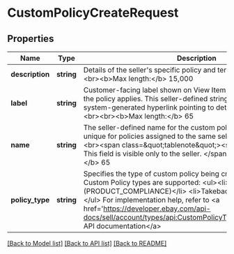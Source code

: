 # CustomPolicyCreateRequest

## Properties
Name | Type | Description | Notes
------------ | ------------- | ------------- | -------------
**description** | **string** | Details of the seller&#x27;s specific policy and terms for this policy.&lt;br&gt;&lt;br&gt;&lt;b&gt;Max length:&lt;/b&gt; 15,000 | [optional] 
**label** | **string** | Customer-facing label shown on View Item pages for items to which the policy applies. This seller-defined string is displayed as a system-generated hyperlink pointing to detailed policy information.&lt;br&gt;&lt;br&gt;&lt;b&gt;Max length:&lt;/b&gt; 65 | [optional] 
**name** | **string** | The seller-defined name for the custom policy. Names must be unique for policies assigned to the same seller and policy type.&lt;br&gt;&lt;br&gt;&lt;span class&#x3D;\&quot;tablenote\&quot;&gt;&lt;strong&gt;Note:&lt;/strong&gt; This field is visible only to the seller. &lt;/span&gt;&lt;br&gt;&lt;b&gt;Max length:&lt;/b&gt; 65 | [optional] 
**policy_type** | **string** | Specifies the type of custom policy being created. &lt;br&gt;&lt;br&gt;Two Custom Policy types are supported: &lt;ul&gt;&lt;li&gt;Product Compliance (PRODUCT_COMPLIANCE)&lt;/li&gt; &lt;li&gt;Takeback (TAKE_BACK)&lt;/li&gt;&lt;/ul&gt; For implementation help, refer to &lt;a href&#x3D;&#x27;https://developer.ebay.com/api-docs/sell/account/types/api:CustomPolicyTypeEnum&#x27;&gt;eBay API documentation&lt;/a&gt; | [optional] 

[[Back to Model list]](../../README.md#documentation-for-models) [[Back to API list]](../../README.md#documentation-for-api-endpoints) [[Back to README]](../../README.md)

